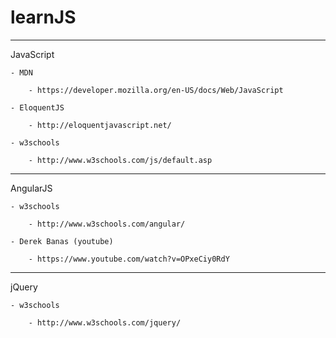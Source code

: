 # learnJS

----------------------------

JavaScript

	- MDN

		- https://developer.mozilla.org/en-US/docs/Web/JavaScript

	- EloquentJS

		- http://eloquentjavascript.net/

	- w3schools

		- http://www.w3schools.com/js/default.asp

----------------------------

AngularJS

	- w3schools

		- http://www.w3schools.com/angular/

	- Derek Banas (youtube)

		- https://www.youtube.com/watch?v=OPxeCiy0RdY

----------------------------

jQuery
	
	- w3schools
		
		- http://www.w3schools.com/jquery/

	
